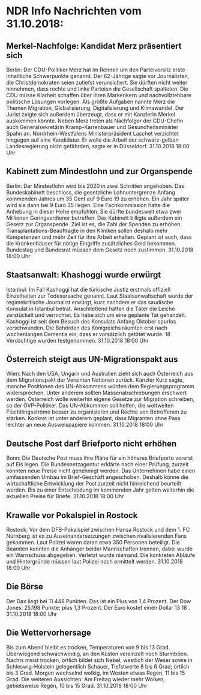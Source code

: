 # NDR Info Nachrichten vom 31.10.2018:


## Merkel-Nachfolge: Kandidat Merz präsentiert sich
Berlin: Der CDU-Politiker Merz hat im Rennen um den Parteivorsitz erste inhaltliche Schwerpunkte genannt. Der 62-Jährige sagte vor Journalisten, die Christdemokraten seien zutiefst verunsichert. Sie dürften nicht weiter hinnehmen, dass rechte und linke Parteien die Gesellschaft spalteten. Die CDU müsse Klarheit schaffen über ihren Markenkern und nachvollziehbare politische Lösungen vorlegen. Als größte Aufgaben nannte Merz die Themen Migration, Globalisierung, Digitalisierung und Klimawandel. Der Jurist zeigte sich außerdem überzeugt, dass er mit Kanzlerin Merkel auskommen könnte. Neben Merz treten als Nachfolger der CDU-Chefin auch Generalsekretärin Kramp-Karrenbauer und Gesundheitsminister Spahn an. Nordrhein-Westfalens Ministerpräsident Laschet verzichtet hingegen auf eine Kandidatur. Er wolle die Arbeit der schwarz-gelben Landesregierung nicht gefährden, sagte er in Düsseldorf. 31.10.2018 18:00 Uhr 

## Kabinett zum Mindestlohn und zur Organspende
Berlin: Der Mindestlohn wird bis 2020 in zwei Schritten angehoben. Das Bundeskabinett beschloss, die gesetzliche Lohnuntergrenze Anfang kommenden Jahres um 35 Cent auf 9 Euro 19 zu erhöhen. Ein Jahr später wird sie dann bei 9 Euro 35 liegen. Eine Fachkommission hatte die Anhebung in dieser Höhe empfohlen. Sie dürfte bundesweit etwa zwei Millionen Geringverdiener betreffen. Das Kabinett billigte außerdem ein Gesetz zur Organspende. Ziel ist es, die Zahl der Spenden zu erhöhen. Transplantations-Beauftragte in den Kliniken sollen deshalb mehr Kompetenzen und mehr Zeit für ihre Arbeit erhalten. Geplant ist auch, dass die Krankenhäuser für nötige Eingriffe zusätzliches Geld bekommen. Bundestag und Bundesrat müssen dem Gesetz noch zustimmen. 31.10.2018 18:00 Uhr 

## Staatsanwalt: Khashoggi wurde erwürgt
Istanbul:	Im Fall Kashoggi hat die türkische Justiz erstmals offiziell Einzelheiten zur Todesursache genannt. Laut Staatsanwaltschaft wurde der regimekritische Journalist erwürgt, kurz nachdem er das saudische Konsulat in Istanbul betrat. Anschließend hätten die Täter die Leiche zerstückelt und vernichtet. Es habe sich um eine geplante Tat gehandelt. Kashoggi ist seit dem Besuch des Konsulats Anfang Oktober spurlos verschwunden. Die Behörden des Königreichs räumten erst nach wochenlangen Dementis ein, dass er vorsätzlich getötet wurde. 18 Verdächtige wurden festgenommen. 31.10.2018 18:00 Uhr 

## Österreich steigt aus UN-Migrationspakt aus
Wien: Nach den USA, Ungarn und Australien zieht sich auch Österreich aus dem Migrationspakt der Vereinten Nationen zurück. Kanzler Kurz sagte, manche Positionen des UN-Abkommens würden dem Regierungsprogramm widersprechen. Unter anderem sollten Massenabschiebungen erschwert werden. Österreich wolle weiterhin eigene Gesetze zur Migration schreiben, so der ÖVP-Politiker. Das UN-Abkommen soll helfen, die weltweiten Flüchtlingsströme besser zu organisieren und Rechte von Betroffenen zu stärken. Konkret ist unter anderem geplant, dass Migranten ohne Pass leichter an neue Ausweispapiere kommen. 31.10.2018 18:00 Uhr 

## Deutsche Post darf Briefporto nicht erhöhen
Bonn: Die Deutsche Post muss ihre Pläne für ein höheres Briefporto vorerst auf Eis legen. Die Bundesnetzagentur erklärte nach einer Prüfung, zurzeit könnten neue Preise nicht genehmigt werden. Das Unternehmen habe einen umfassenden Umbau im Brief-Geschäft angeschoben. Deshalb könne die wirtschaftliche Entwicklung der Post zurzeit nicht hinreichend beurteilt werden. Bis zu einer Entscheidung im kommenden Jahr gelten weiterhin die aktuellen Preise für Briefe. 31.10.2018 18:00 Uhr 

## Krawalle vor Pokalspiel in Rostock
Rostock: Vor dem DFB-Pokalspiel zwischen Hansa Rostock und dem 1. FC Nürnberg ist es zu Auseinandersetzungen zwischen rivalisierenden Fans gekommen. Laut Polizei waren daran etwa 350 Personen beteiligt. Die Beamten konnten die Anhänger beider Mannschaften trennen, dabei wurde ein Warnschuss abgegeben. Verletzt wurde niemand. Die konkreten Abläufe und Hintergründe müssen laut Polizei noch ermittelt werden. 31.10.2018 18:00 Uhr 

## Die Börse
Der Dax liegt bei  11.448  Punkten. Das ist ein Plus von 1,4  Prozent. Der Dow Jones:  25.198  Punkte; plus 1,3  Prozent. Der Euro kostet einen Dollar  13 18 . 31.10.2018 18:00 Uhr 

## Die Wettervorhersage
Bis zum Abend bleibt es trocken, Temperaturen von 9 bis 13 Grad. Überwiegend schwachwindig, an den Küsten vereinzelt noch Sturmböen. Nachts meist trocken, örtlich bildet sich Nebel, westlich der Weser sowie in Schleswig-Holstein gelegentlich Schauer, Tiefstwerte 8 bis 6 Grad; örtlich bis 3 Grad. Morgen wechselnd wolkig, im Westen etwas Regen, 11 bis 15 Grad. Die weiteren Aussichten: Am Freitag wieder mehr Wolken, gebietsweise Regen, 10 bis 15 Grad. 31.10.2018 18:00 Uhr 

